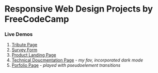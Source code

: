 # Responsive Web Design Projects by FreeCodeCamp

### Live Demos

1.  [Tribute Page](https://tribute-page-ashen.now.sh/)
2.  [Survey Form](https://survey-form-ashen.now.sh/)
3.  [Product Landing Page](https://product-landing-page-seven.now.sh/)
4.  [Technical Doucmentation Page](https://technical-documentation-page.now.sh/) - _my fav, incorporated dark mode_
5.  [Porfolio Page](https://porfolio-page.now.sh/) - _played with pseudoelement transitions_
